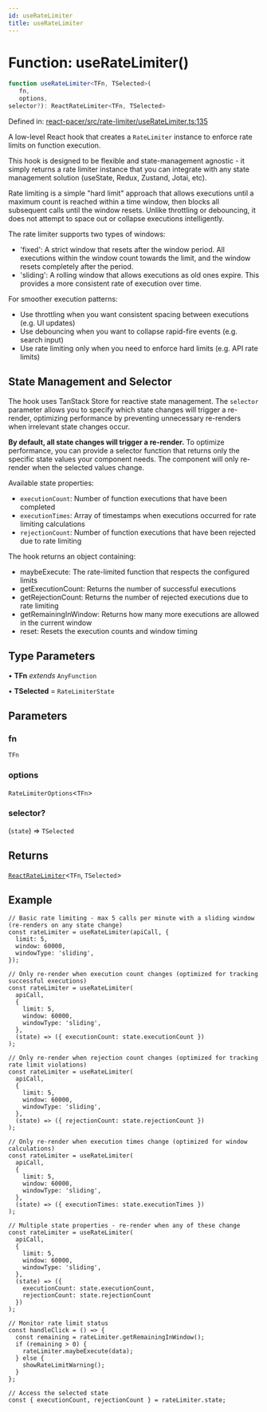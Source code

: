 ```yaml
---
id: useRateLimiter
title: useRateLimiter
---
```


<!-- DO NOT EDIT: this page is autogenerated from the type comments -->

# Function: useRateLimiter()

```ts
function useRateLimiter<TFn, TSelected>(
   fn, 
   options, 
selector?): ReactRateLimiter<TFn, TSelected>
```

Defined in: [react-pacer/src/rate-limiter/useRateLimiter.ts:135](https://github.com/TanStack/pacer/blob/main/packages/react-pacer/src/rate-limiter/useRateLimiter.ts#L135)

A low-level React hook that creates a `RateLimiter` instance to enforce rate limits on function execution.

This hook is designed to be flexible and state-management agnostic - it simply returns a rate limiter instance that
you can integrate with any state management solution (useState, Redux, Zustand, Jotai, etc).

Rate limiting is a simple "hard limit" approach that allows executions until a maximum count is reached within
a time window, then blocks all subsequent calls until the window resets. Unlike throttling or debouncing,
it does not attempt to space out or collapse executions intelligently.

The rate limiter supports two types of windows:
- 'fixed': A strict window that resets after the window period. All executions within the window count
  towards the limit, and the window resets completely after the period.
- 'sliding': A rolling window that allows executions as old ones expire. This provides a more
  consistent rate of execution over time.

For smoother execution patterns:
- Use throttling when you want consistent spacing between executions (e.g. UI updates)
- Use debouncing when you want to collapse rapid-fire events (e.g. search input)
- Use rate limiting only when you need to enforce hard limits (e.g. API rate limits)

## State Management and Selector

The hook uses TanStack Store for reactive state management. The `selector` parameter allows you
to specify which state changes will trigger a re-render, optimizing performance by preventing
unnecessary re-renders when irrelevant state changes occur.

**By default, all state changes will trigger a re-render.** To optimize performance, you can
provide a selector function that returns only the specific state values your component needs.
The component will only re-render when the selected values change.

Available state properties:
- `executionCount`: Number of function executions that have been completed
- `executionTimes`: Array of timestamps when executions occurred for rate limiting calculations
- `rejectionCount`: Number of function executions that have been rejected due to rate limiting

The hook returns an object containing:
- maybeExecute: The rate-limited function that respects the configured limits
- getExecutionCount: Returns the number of successful executions
- getRejectionCount: Returns the number of rejected executions due to rate limiting
- getRemainingInWindow: Returns how many more executions are allowed in the current window
- reset: Resets the execution counts and window timing

## Type Parameters

• **TFn** *extends* `AnyFunction`

• **TSelected** = `RateLimiterState`

## Parameters

### fn

`TFn`

### options

`RateLimiterOptions`\<`TFn`\>

### selector?

(`state`) => `TSelected`

## Returns

[`ReactRateLimiter`](../../interfaces/reactratelimiter.md)\<`TFn`, `TSelected`\>

## Example

```tsx
// Basic rate limiting - max 5 calls per minute with a sliding window (re-renders on any state change)
const rateLimiter = useRateLimiter(apiCall, {
  limit: 5,
  window: 60000,
  windowType: 'sliding',
});

// Only re-render when execution count changes (optimized for tracking successful executions)
const rateLimiter = useRateLimiter(
  apiCall,
  {
    limit: 5,
    window: 60000,
    windowType: 'sliding',
  },
  (state) => ({ executionCount: state.executionCount })
);

// Only re-render when rejection count changes (optimized for tracking rate limit violations)
const rateLimiter = useRateLimiter(
  apiCall,
  {
    limit: 5,
    window: 60000,
    windowType: 'sliding',
  },
  (state) => ({ rejectionCount: state.rejectionCount })
);

// Only re-render when execution times change (optimized for window calculations)
const rateLimiter = useRateLimiter(
  apiCall,
  {
    limit: 5,
    window: 60000,
    windowType: 'sliding',
  },
  (state) => ({ executionTimes: state.executionTimes })
);

// Multiple state properties - re-render when any of these change
const rateLimiter = useRateLimiter(
  apiCall,
  {
    limit: 5,
    window: 60000,
    windowType: 'sliding',
  },
  (state) => ({
    executionCount: state.executionCount,
    rejectionCount: state.rejectionCount
  })
);

// Monitor rate limit status
const handleClick = () => {
  const remaining = rateLimiter.getRemainingInWindow();
  if (remaining > 0) {
    rateLimiter.maybeExecute(data);
  } else {
    showRateLimitWarning();
  }
};

// Access the selected state
const { executionCount, rejectionCount } = rateLimiter.state;
```
